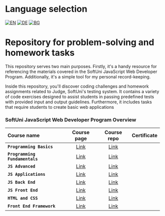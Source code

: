 # Language selection

[![EN](https://img.shields.io/badge/LANG-EN-blue.svg)](https://github.com/Ivan-Plamenov/MyCourses/blob/main/JS_Web_Developer/README.md)
[![DE](https://img.shields.io/badge/LANG-DE-green.svg)](https://github.com/Ivan-Plamenov/MyCourses/blob/main/JS_Web_Developer/README.de.md)
[![BG](https://img.shields.io/badge/LANG-BG-red.svg)](https://github.com/Ivan-Plamenov/MyCourses/blob/main/JS_Web_Developer/README.bg.md)

# Repository for problem-solving and homework tasks

This repository serves two main purposes. Firstly, it's a handy resource for referencing the materials covered in the SoftUni JavaScript Web Developer Program. Additionally, it's a simple tool for my personal record-keeping.

Inside this repository, you'll discover coding challenges and homework assignments related to Judge, SoftUni's testing system. It contains a variety of code exercises designed to assist students in passing predefined tests with provided input and output guidelines. Furthermore, it includes tasks that require students to create basic web applications

### SoftUni JavaScript Web Developer Program Overview

| Course name | Course page | Course repo | Certificate |
| :---------- | :---------: | :---------: | :---------: |
| **`Programming Basics`** | [Link](https://softuni.bg/courses/programming-basics)| [Link](https://github.com/Ivan-Plamenov/MyCoursesPortfolio/tree/main/JS_Web_Developer/01_Programming_Basics) | |
| **`Programming Fundamentals`** | [Link](https://softuni.bg/courses/programming-fundamentals-csharp-java-js-python)| [Link](https://github.com/Ivan-Plamenov/MyCoursesPortfolio/tree/main/JS_Web_Developer/02_Programming_Fundamentals) | |
| **`JS Advanced`** | [Link](https://softuni.bg/courses/js-advanced)| [Link](https://github.com/Ivan-Plamenov/MyCoursesPortfolio/tree/main/JS_Web_Developer/03_JS_Advanced) | |
| **`JS Applications`** | [Link](https://softuni.bg/courses/js-applications)| [Link](https://github.com/Ivan-Plamenov/MyCoursesPortfolio/tree/main/JS_Web_Developer/04_JS_Applications) | |
| **`JS Back End`** | [Link](https://softuni.bg/courses/js-back-end)| [Link](https://github.com/Ivan-Plamenov/MyCoursesPortfolio/tree/main/JS_Web_Developer/05_JS_Back_End) | |
| **`JS Front End`** | [Link](https://softuni.bg/opencourses/react-js)| [Link](https://github.com/Ivan-Plamenov/MyCoursesPortfolio/tree/main/JS_Web_Developer/06_JS_Front_End_Framework) | |
| **`HTML and CSS`** | [Link](https://softuni.bg/courses/html-and-css)| [Link](https://github.com/Ivan-Plamenov/MyCoursesPortfolio/tree/main/JS_Web_Developer/07_HTML_and_CSS) | |
| **`Front End Framework`** | [Link](https://softuni.bg/courses/angular)| [Link](https://github.com/Ivan-Plamenov/MyCoursesPortfolio/tree/main/JS_Web_Developer/08_Front_End_Framework) | |

